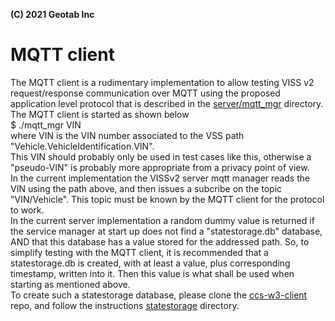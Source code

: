 **(C) 2021 Geotab Inc**<br>

# MQTT client

The MQTT client is a rudimentary implementation to allow testing VISS v2 request/response communication over MQTT using the proposed application level protocol that is described in the <a href="https://github.com/MEAE-GOT/W3C_VehicleSignalInterfaceImpl/tree/master/server/mqtt_mgr">server/mqtt_mgr</a> directory.<br>
The MQTT client is started as shown below<br>
$ ./mqtt_mgr VIN<br>
where VIN is the VIN number associated to the VSS path "Vehicle.VehicleIdentification.VIN".<br>
This VIN should probably only be used in test cases like this, otherwise a "pseudo-VIN" is probably more appropriate from a privacy point of view.<br>
In the current implementation the VISSv2 server mqtt manager reads the VIN using the path above, and then issues a subcribe on the topic "VIN/Vehicle". This topic must be known by the MQTT client for the protocol to work.<br>
In the current server implementation a random dummy value is returned if the service manager at start up does not find a "statestorage.db" database, AND that this database has a value stored for the addressed path. So, to simplify testing with the MQTT client, it is recommended that a statestorage.db is created, with at least a value, plus corresponding timestamp, written into it. Then this value is what shall be used when starting as mentioned above.<br>
To create such a statestorage database, please clone the <a href="https://github.com/GENIVI/ccs-w3c-client">ccs-w3-client</a> repo, and follow the instructions <a href="https://github.com/GENIVI/ccs-w3c-client/tree/master/statestorage">statestorage</a> directory.

